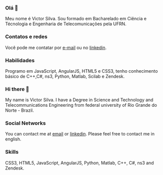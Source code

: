 
### Olá 👋

Meu nome é Victor Silva. Sou formado em Bacharelado em Ciência e Técnologia e Engenharia de Telecomunicações pela UFRN.

### Contatos e redes

Você pode me contatar por [e-mail](vctrslv23@gmail.com) ou no [linkedin](https://www.linkedin.com/in/victordcsilva/).

### Habilidades

Programo em JavaScript, AngularJS, HTML5 e CSS3, tenho conhecimento básico de C++,C#, ns3, Python, Matlab, Scilab e Zendesk.

### Hi there 👋

My name is Victor Silva. I have a Degree in Science and Technology and Telecommunications Engineering from federal university of Rio Grande do Norte - Brazil. 

### Social Networks

You can contact me at [email](vctrslv23@gmail.com) or [linkedin](https://www.linkedin.com/in/victordcsilva/). Please feel free to contact me in english.

### Skills 

CSS3, HTML5, JavaScript, AngularJS, Python, Matlab, C++, C#, ns3 and Zendesk.



<!--
**victorgppcom/victorgppcom** is a ✨ _special_ ✨ repository because its `README.md` (this file) appears on your GitHub profile.

Here are some ideas to get you started:

- 🔭 I’m currently working on ...
- 🌱 I’m currently learning ...
- 👯 I’m looking to collaborate on ...
- 🤔 I’m looking for help with ...
- 💬 Ask me about ...
- 📫 How to reach me: ...
- 😄 Pronouns: ...
- ⚡ Fun fact: ...
-->
